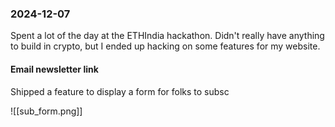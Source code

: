 ### 2024-12-07
Spent a lot of the day at the ETHIndia hackathon. Didn't really have anything to build in crypto, but I ended up hacking on some features for my website.
#### Email newsletter link
Shipped a feature to display a form for folks to subsc

![[sub_form.png]]
